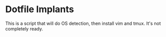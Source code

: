 # Dotfile Implants 
This is a script that will do OS detection, then install vim and tmux. It's not completely ready.
